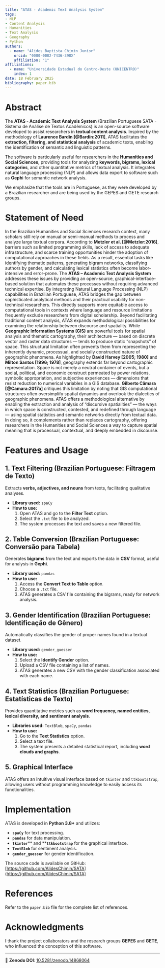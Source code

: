 ```yaml
---
title: "ATAS - Academic Text Analysis System"
tags:
- NLP
- Content Analysis
- Humanities
- Text Analysis
- Geography
- Python
authors:
  - name: "Alides Baptista Chimin Junior"
    orcid: "0000-0002-7436-390X"
    affiliation: "1"
affiliations:
  - name: "Universidade Estadual do Centro-Oeste (UNICENTRO)"
    index: 1
date: 18 February 2025
bibliography: paper.bib
---
```



# Abstract

The **ATAS - Academic Text Analysis System** (Brazilian Portuguese SATA - Sistema de Análise de Textos Acadêmicos) is an open-source software developed to assist researchers in **textual content analysis**. Inspired by the methodology of **Laurence Bardin [@Bardin:2011]**, ATAS facilitates the **extraction, filtering, and statistical analysis** of academic texts, enabling the identification of semantic and linguistic patterns.

The software is particularly useful for researchers in the **Humanities and Social Sciences**, providing tools for analyzing **keywords, bigrams, lexical categories**, and other quantitative metrics of textual analysis. It integrates natural language processing (NLP) and allows data export to software such as **Gephi** for semantic network analysis.

We emphasize that the tools are in Portuguese, as they were developed by a Brazilian researcher and are being used by the GEPES and GETE research groups.


# Statement of Need

In the Brazilian Humanities and Social Sciences research context, many scholars still rely on manual or semi-manual methods to process and analyze large textual corpora. According to **Metzler et al. [@Metzler:2016]**, barriers such as limited programming skills, lack of access to adequate infrastructure, and scarce training opportunities hinder the adoption of computational approaches in these fields. As a result, essential tasks like identifying thematic patterns, generating bigram networks, classifying authors by gender, and calculating lexical statistics often become labor-intensive and error-prone.
The **ATAS – Academic Text Analysis System** addresses these issues by providing an open-source, graphical-interface-based solution that automates these processes without requiring advanced technical expertise. By integrating Natural Language Processing (NLP) capabilities in Brazilian Portuguese, ATAS bridges the gap between sophisticated analytical methods and their practical usability for non-technical researchers. This directly supports more equitable access to computational tools in contexts where language and resource limitations frequently exclude researchers from digital scholarship.
Beyond facilitating traditional content analysis, ATAS expands methodological possibilities for examining the relationship between discourse and spatiality. While **Geographic Information Systems (GIS)** are powerful tools for spatial analysis and thematic cartography, their architecture — based on discrete vector and raster data structures — tends to produce static “snapshots” of space. This structural limitation often prevents them from representing the inherently dynamic, processual, and socially constructed nature of geographic phenomena.
As highlighted by **David Harvey [2005; 1980]** and **Milton Santos [1996; 1978]**, geography extends far beyond cartographic representation. Space is not merely a neutral container of events, but a social, political, and economic construct permeated by power relations, symbolic appropriation, and subjective experiences — dimensions that resist reduction to numerical variables in a GIS database. **Gilberto Câmara [@Camara:2017a]** critiques this limitation by noting that GIS computational structures often oversimplify spatial dynamics and overlook the dialectics of geographic phenomena. ATAS offers a methodological alternative by enabling the extraction and analysis of “discursive spatialities” — the ways in which space is constructed, contested, and redefined through language — using spatial statistics and semantic networks directly from textual data. In doing so, it complements rather than replaces cartography, offering researchers in the Humanities and Social Sciences a way to capture spatial meaning that is processual, contextual, and deeply embedded in discourse.


# Features and Usage

## 1. Text Filtering (Brazilian Portuguese: Filtragem de Texto)

Extracts **verbs, adjectives, and nouns** from texts, facilitating qualitative analyses.

- **Library used:** `spaCy`
- **How to use:**
  1. Open ATAS and go to the **Filter Text** option.
  2. Select the `.txt` file to be analyzed.
  3. The system processes the text and saves a new filtered file.

## 2. Table Conversion (Brazilian Portuguese: Conversão para Tabela)

Generates **bigrams** from the text and exports the data in **CSV** format, useful for analysis in **Gephi**.

- **Library used:** `pandas`
- **How to use:**
  1. Access the **Convert Text to Table** option.
  2. Choose a `.txt` file.
  3. ATAS generates a CSV file containing the bigrams, ready for network analysis.

## 3. Gender Identification (Brazilian Portuguese: Identificação de Gênero)

Automatically classifies the gender of proper names found in a textual dataset.

- **Library used:** `gender_guesser`
- **How to use:**
  1. Select the **Identify Gender** option.
  2. Upload a CSV file containing a list of names.
  3. ATAS generates a new CSV with the gender classification associated with each name.

## 4. Text Statistics (Brazilian Portuguese: Estatísticas de Texto)

Provides quantitative metrics such as **word frequency, named entities, lexical diversity, and sentiment analysis**.

- **Libraries used:** `TextBlob`, `spaCy`, `pandas`
- **How to use:**
  1. Go to the **Text Statistics** option.
  2. Select a text file.
  3. The system presents a detailed statistical report, including **word clouds and graphs**.

## 5. Graphical Interface

ATAS offers an intuitive visual interface based on `tkinter` and `ttkbootstrap`, allowing users without programming knowledge to easily access its functionalities.

# Implementation

ATAS is developed in **Python 3.8+** and utilizes:

- **`spaCy`** for text processing.
- **`pandas`** for data manipulation.
- **`tkinter`**\*\* and \*\***`ttkbootstrap`** for the graphical interface.
- **`TextBlob`** for sentiment analysis.
- **`gender_guesser`** for gender identification.

The source code is available on GitHub: [https://github.com/AlidesChimin/SATA](https://github.com/AlidesChimin/SATA)

# References

Refer to the `paper.bib` file for the complete list of references.

# Acknowledgments

I thank the project collaborators and the research groups **GEPES** and **GETE**, who influenced the conception of this software.

---

🔗 **Zenodo DOI**: [10.5281/zenodo.14868064](https://doi.org/10.5281/zenodo.14868064)


